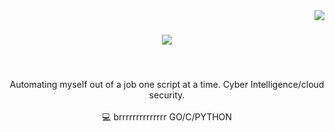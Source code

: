 <img align="right" src="https://visitor-badge.laobi.icu/badge?page_id=hatedpw.hatedpw">

<h1 align="center">
  <a href="https://git.io/typing-svg">
    <img src="https://readme-typing-svg.herokuapp.com/?lines=EXPLOIT+HARD;EXPLOIT+FAST!&center=true&size=30">
  </a>
</h1>
<h5 align="center">
</h5>
<br>
<p align="center">
  Automating myself out of a job one script at a time. Cyber Intelligence/cloud security. 
  <br>
  <br>
  💻 brrrrrrrrrrrrrr GO/C/PYTHON
</p>

